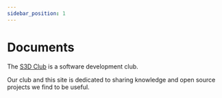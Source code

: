 ```yaml
---
sidebar_position: 1
---
```

# Documents
The [S3D Club](/join-our-club/) is a software development club.

Our club and this site is dedicated to sharing knowledge and open source projects we find to be useful.